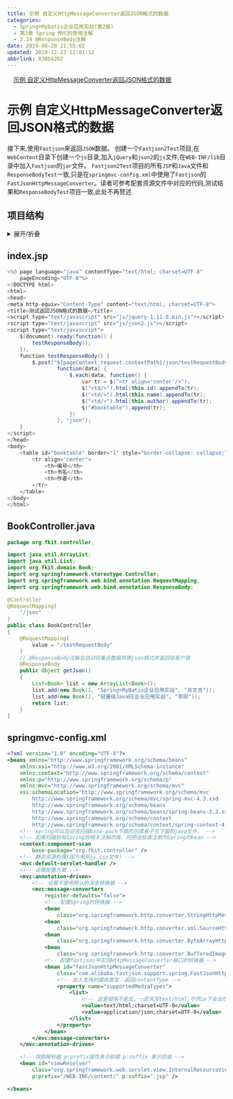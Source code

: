 ```yaml
---
title: 示例 自定义HttpMessageConverter返回JSON格式的数据
categories: 
  - Spring+Mybatis企业应用实战(第2版)
  - 第3章 Spring MVC的常用注解
  - 3.14 @ResponseBody注解
date: 2019-08-20 21:55:02
updated: 2019-12-23 12:01:12
abbrlink: 830b4262
---
```

<div id='my_toc'><a href="/JavaReadingNotes/830b4262/#示例-自定义HttpMessageConverter返回JSON格式的数据" class="header_1">示例 自定义HttpMessageConverter返回JSON格式的数据</a>&nbsp;<br></div>
<style>.header_1{margin-left: 1em;}.header_2{margin-left: 2em;}.header_3{margin-left: 3em;}.header_4{margin-left: 4em;}.header_5{margin-left: 5em;}.header_6{margin-left: 6em;}</style>
<!--more-->
<script>if (navigator.platform.search('arm')==-1){document.getElementById('my_toc').style.display = 'none';}var e,p = document.getElementsByTagName('p');while (p.length>0) {e = p[0];e.parentElement.removeChild(e);}</script>

<!--end-->
<!--SSTStart-->
# 示例 自定义HttpMessageConverter返回JSON格式的数据
接下来,使用`Fastjson`来返回`JSON`数据。
创建一个`Fastjson2Test`项目,在`WebContent`目录下创建一个`js`目录,加入`jQuery`和`json2`的`js`文件,在`WEB-INF/lib`目录中加入`Fastjson`的`jar`文件。
`Fastjson2Test`项目的所有`JSP`和`Java`文件和`ResponseBodyTest`一致,只是在`springmvc-config.xml`中使用了`Fastjson`的`FastJsonHttpMessageConverter`。读者可参考配套资源文件中对应的代码,测试结果和`ResponseBodyTest`项目一致,此处不再赘述.
## 项目结构
<details><summary>展开/折叠</summary><pre>
G:\Desktop\随书源码\Spring+Mybatis企业应用实战(第2版)\codes\03\Fastjson2Test
├─src\
│ └─org\
│   └─fkit\
│     ├─controller\
│     │ └─<a href="#BookController-java">BookController.java</a>
│     └─domain\
│       └─Book.java
└─WebContent\
  ├─<a href="#index-jsp">index.jsp</a>
  ├─js\
  │ ├─jquery-1.11.0.min.js
  │ ├─jquery-migrate-1.2.1.min.js
  │ └─json2.js
  ├─META-INF\
  │ └─MANIFEST.MF
  └─WEB-INF\
    ├─lib\
    │ ├─commons-logging-1.2.jar
    │ ├─<mark>fastjson-1.2.9.jar</mark>
    │ ├─spring-aop-5.0.1.RELEASE.jar
    │ ├─spring-aspects-5.0.1.RELEASE.jar
    │ ├─spring-beans-5.0.1.RELEASE.jar
    │ ├─spring-context-5.0.1.RELEASE.jar
    │ ├─spring-context-indexer-5.0.1.RELEASE.jar
    │ ├─spring-context-support-5.0.1.RELEASE.jar
    │ ├─spring-core-5.0.1.RELEASE.jar
    │ ├─spring-expression-5.0.1.RELEASE.jar
    │ ├─spring-instrument-5.0.1.RELEASE.jar
    │ ├─spring-jcl-5.0.1.RELEASE.jar
    │ ├─spring-jdbc-5.0.1.RELEASE.jar
    │ ├─spring-jms-5.0.1.RELEASE.jar
    │ ├─spring-messaging-5.0.1.RELEASE.jar
    │ ├─spring-orm-5.0.1.RELEASE.jar
    │ ├─spring-oxm-5.0.1.RELEASE.jar
    │ ├─spring-test-5.0.1.RELEASE.jar
    │ ├─spring-tx-5.0.1.RELEASE.jar
    │ ├─spring-web-5.0.1.RELEASE.jar
    │ ├─spring-webflux-5.0.1.RELEASE.jar
    │ ├─spring-webmvc-5.0.1.RELEASE.jar
    │ └─spring-websocket-5.0.1.RELEASE.jar
    ├─springmvc-config.xml
    └─web.xml

</pre></details>

## index.jsp
```java
<%@ page language="java" contentType="text/html; charset=UTF-8"
    pageEncoding="UTF-8"%>
<!DOCTYPE html>
<html>
<head>
<meta http-equiv="Content-Type" content="text/html; charset=UTF-8">
<title>测试返回JSON格式的数据</title>
<script type="text/javascript" src="js/jquery-1.11.0.min.js"></script>
<script type="text/javascript" src="js/json2.js"></script>
<script type="text/javascript">
    $(document).ready(function() {
        testResponseBody();
    });
    function testResponseBody() {
        $.post("${pageContext.request.contextPath}/json/testRequestBody", null,
                function(data) {
                    $.each(data, function() {
                        var tr = $("<tr align='center'/>");
                        $("<td/>").html(this.id).appendTo(tr);
                        $("<td/>").html(this.name).appendTo(tr);
                        $("<td/>").html(this.author).appendTo(tr);
                        $("#booktable").append(tr);
                    })
                }, "json");
    }
</script>
</head>
<body>
    <table id="booktable" border="1" style="border-collapse: collapse;">
        <tr align="center">
            <th>编号</th>
            <th>书名</th>
            <th>作者</th>
        </tr>
    </table>
</body>
</html>
```
## BookController.java
```java
package org.fkit.controller;

import java.util.ArrayList;
import java.util.List;
import org.fkit.domain.Book;
import org.springframework.stereotype.Controller;
import org.springframework.web.bind.annotation.RequestMapping;
import org.springframework.web.bind.annotation.ResponseBody;

@Controller
@RequestMapping(
    "/json"
)
public class BookController
{
    @RequestMapping(
        value = "/testRequestBody"
    )
    // @ResponseBody注解会自动将集合数据转换json格式并返回给客户端
    @ResponseBody
    public Object getJson()
    {
        List<Book> list = new ArrayList<Book>();
        list.add(new Book(1, "Spring+MyBatis企业应用实战", "肖文吉"));
        list.add(new Book(2, "轻量级JavaEE企业应用实战", "李刚"));
        return list;
    }
}
```
## springmvc-config.xml
```xml
<?xml version="1.0" encoding="UTF-8"?>
<beans xmlns="http://www.springframework.org/schema/beans"
    xmlns:xsi="http://www.w3.org/2001/XMLSchema-instance"
    xmlns:context="http://www.springframework.org/schema/context"
    xmlns:p="http://www.springframework.org/schema/p"
    xmlns:mvc="http://www.springframework.org/schema/mvc"
    xsi:schemaLocation="http://www.springframework.org/schema/mvc
        http://www.springframework.org/schema/mvc/spring-mvc-4.3.xsd
        http://www.springframework.org/schema/beans
        http://www.springframework.org/schema/beans/spring-beans-3.2.xsd
        http://www.springframework.org/schema/context
        http://www.springframework.org/schema/context/spring-context-4.3.xsd">
    <!-- spring可以自动去扫描base-pack下面的包或者子包下面的java文件， -->
    <!-- 如果扫描到有Spring的相关注解的类，则把这些类注册为Spring的bean -->
    <context:component-scan
        base-package="org.fkit.controller" />
    <!-- 静态资源处理(因为用到js,css文件) -->
    <mvc:default-servlet-handler />
    <!-- 设置配置方案 -->
    <mvc:annotation-driven>
        <!-- 设置不使用默认的消息转换器 -->
        <mvc:message-converters
            register-defaults="false">
            <!-- 配置Spring的转换器 -->
            <bean
                class="org.springframework.http.converter.StringHttpMessageConverter" />
            <bean
                class="org.springframework.http.converter.xml.SourceHttpMessageConverter" />
            <bean
                class="org.springframework.http.converter.ByteArrayHttpMessageConverter" />
            <bean
                class="org.springframework.http.converter.BufferedImageHttpMessageConverter" />
            <!-- 配置fastjson中实现HttpMessageConverter接口的转换器 -->
            <bean id="fastJsonHttpMessageConverter"
                class="com.alibaba.fastjson.support.spring.FastJsonHttpMessageConverter">
                <!-- 加入支持的媒体类型：返回contentType -->
                <property name="supportedMediaTypes">
                    <list>
                        <!-- 这里顺序不能反，一定先写text/html,不然ie下会出现下载提示 -->
                        <value>text/html;charset=UTF-8</value>
                        <value>application/json;charset=UTF-8</value>
                    </list>
                </property>
            </bean>
        </mvc:message-converters>
    </mvc:annotation-driven>

    <!-- 视图解析器 p:prefix属性表示前缀 p:suffix 表示后缀 -->
    <bean id="viewResolver"
        class="org.springframework.web.servlet.view.InternalResourceViewResolver"
        p:prefix="/WEB-INF/content/" p:suffix=".jsp" />

</beans>
```